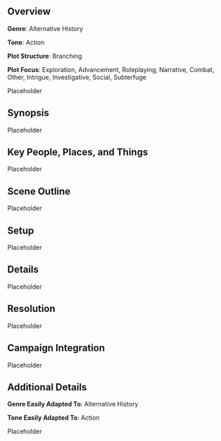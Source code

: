   
## Overview

**Genre**: Alternative History

**Tone**: Action

**Plot Structure**: Branching

**Plot Focus**: Exploration, Advancement, Roleplaying, Narrative, Combat, Other, Intrigue, Investigative, Social, Subterfuge

Placeholder

## Synopsis

Placeholder

## Key People, Places, and Things

Placeholder

## Scene Outline

Placeholder

## Setup

Placeholder

## Details

Placeholder

## Resolution

Placeholder

## Campaign Integration

Placeholder

## Additional Details

**Genre Easily Adapted To**: Alternative History

**Tone Easily Adapted To**: Action

Placeholder


